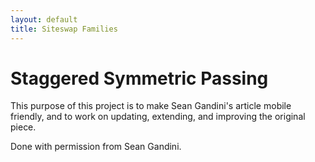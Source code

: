 ```yaml
---
layout: default
title: Siteswap Families
---
```


# Staggered Symmetric Passing

This purpose of this project is to make Sean Gandini's article mobile friendly, and to work on updating, extending, and improving the original piece. 

Done with permission from Sean Gandini. 

